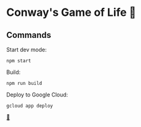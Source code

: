 
# Conway's Game of Life 👾

## Commands

Start dev mode:
```
npm start
```

Build:
```
npm run build
```

Deploy to Google Cloud:
```
gcloud app deploy
```

[👾](https://en.wikipedia.org/wiki/Conway%27s_Game_of_Life)
